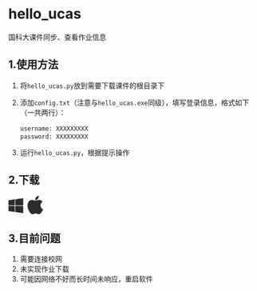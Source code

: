 # hello_ucas
国科大课件同步、查看作业信息



## 1.使用方法

1. 将`hello_ucas.py`放到需要下载课件的根目录下

2. 添加`config.txt`（注意与`hello_ucas.exe`同级），填写登录信息，格式如下（一共两行）：

   ```
   username: XXXXXXXXX
   password: XXXXXXXXX
   ```

3. 运行`hello_ucas.py`，根据提示操作



## 2.下载

<div>
    <a target="_blank" href="https://pan.baidu.com/s/19GnOsXwco_oapoYvHtu4LQ"><img src="./src/win.png" height = "30" alt="Win64" align=center /></a>
    <a target="_blank" href="https://www.google.com"><img src="./src/apple.png" height = "40" alt="Mac OS" align=center /></a>
</div>



## 3.目前问题

1. 需要连接校网
2. 未实现作业下载
3. 可能因网络不好而长时间未响应，重启软件